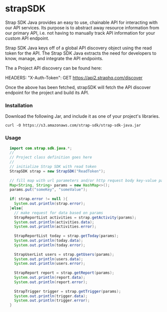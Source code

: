 # strapSDK

Strap SDK Java provides an easy to use, chainable API for interacting with our API services. Its purpose is to abstract away resource information from our primary API, i.e. not having to manually track API information for your custom API endpoint.

Strap SDK Java keys off of a global API discovery object using the read token for the API. The Strap SDK Java extracts the need for developers to know, manage, and integrate the API endpoints.

The a Project API discovery can be found here:

HEADERS: "X-Auth-Token": GET https://api2.straphq.com/discover

Once the above has been fetched, strapSDK will fetch the API discover endpoint for the project and build its API.

### Installation
Download the following Jar, and include it as one of your project's libraries.
```
curl -O https://s3.amazonaws.com/strap-sdk/strap-sdk-java.jar
```

### Usage
```java
  import com.strap.sdk.java.*;
  //
  // Project class definition goes here
  //
  // initialize Strap SDK with read token
  StrapSDK strap = new StrapSDK("ReadToken");
 
  // fill map with url parameters and/or http request body key-value pairs
  Map<String, String> params = new HashMap<>();
  params.put("someKey", "someValue");
 
  if( strap.error != null ){
    System.out.println(strap.error);
  }else{
    // make request for data based on params
    StrapReportList activities = strap.getActivity(params);
    System.out.println(activities.data);
    System.out.println(activities.error);
  
    StrapReportList today = strap.getToday(params);
    System.out.println(today.data);
    System.out.println(today.error);
  
    StrapUserList users = strap.getUsers(params);
    System.out.println(users.data);
    System.out.println(users.error);
  
    StrapReport report = strap.getReport(params);
    System.out.println(report.data);
    System.out.println(report.error);
  
    StrapTrigger trigger = strap.getTrigger(params);
    System.out.println(trigger.data);
    System.out.println(trigger.error);
  }
```

